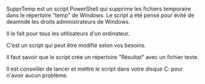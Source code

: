 SupprTemp est un script PowerShell qui supprime les fichiers temporaire dans le répertoire "temp" de Windows. Le script a été pensé pour évité de deamndé les droits administrateurs de Windows.

Il le fait pour tous les utilisateurs d'un ordinateur.

C'est un script qui peut être modifié selon vos besoins.

Il faut savoir que le script crée un répertoire "Résultat" avec un fichier texte. 

Il est conseiller de lancer et mettre le script dans votre disque C: pour n'avoir aucun problème.
